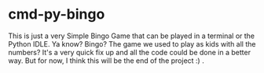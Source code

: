 # cmd-py-bingo
 This is just a very Simple Bingo Game that can be played in a terminal or the Python IDLE.
 Ya know? Bingo? The game we used to play as kids with all the numbers?
 It's a very quick fix up and all the code could be done in a better way. But for now, I think this will be the end of the project :) .
